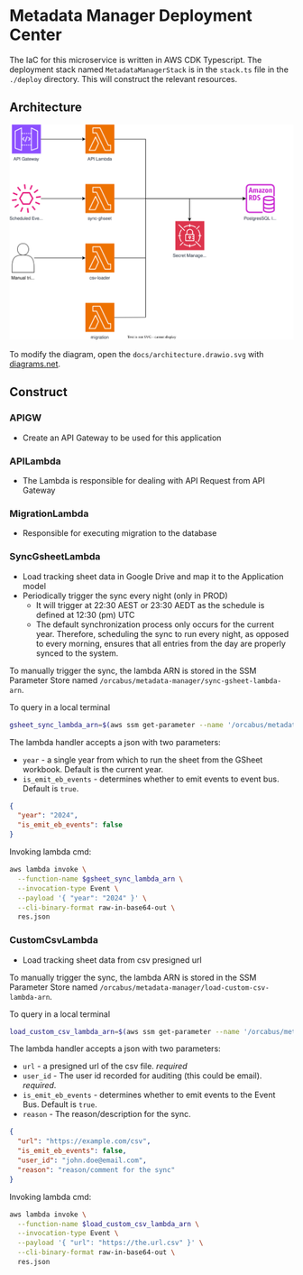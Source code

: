 # Metadata Manager Deployment Center

The IaC for this microservice is written in AWS CDK Typescript. The deployment stack named `MetadataManagerStack` is in the
`stack.ts` file in the `./deploy` directory. This will construct the relevant resources.

## Architecture

![arch](../docs/architecture.drawio.svg)

To modify the diagram, open the `docs/architecture.drawio.svg` with [diagrams.net](https://app.diagrams.net/?src=about).

## Construct

### APIGW

- Create an API Gateway to be used for this application

### APILambda

- The Lambda is responsible for dealing with API Request from API Gateway

### MigrationLambda

- Responsible for executing migration to the database

### SyncGsheetLambda

- Load tracking sheet data in Google Drive and map it to the Application model
- Periodically trigger the sync every night (only in PROD)
  - It will trigger at 22:30 AEST or 23:30 AEDT as the schedule is defined at 12:30 (pm) UTC
  - The default synchronization process only occurs for the current year. Therefore, scheduling the sync to run every
    night, as opposed to every morning, ensures that all entries from the day are properly synced to the system.

To manually trigger the sync, the lambda ARN is stored in the SSM Parameter Store named
`/orcabus/metadata-manager/sync-gsheet-lambda-arn`.

To query in a local terminal

```sh
gsheet_sync_lambda_arn=$(aws ssm get-parameter --name '/orcabus/metadata-manager/sync-gsheet-lambda-arn' --with-decryption | jq -r .Parameter.Value)
```

The lambda handler accepts a json with two parameters: 
- `year` - a single year from which to run the sheet from the GSheet workbook. Default is the current year.
- `is_emit_eb_events` - determines whether to emit events to event bus. Default is `true`.

```json
{
  "year": "2024",
  "is_emit_eb_events": false
}
```

Invoking lambda cmd:

```sh
aws lambda invoke \
  --function-name $gsheet_sync_lambda_arn \
  --invocation-type Event \
  --payload '{ "year": "2024" }' \
  --cli-binary-format raw-in-base64-out \
  res.json
```

### CustomCsvLambda

- Load tracking sheet data from csv presigned url

To manually trigger the sync, the lambda ARN is stored in the SSM Parameter Store named
`/orcabus/metadata-manager/load-custom-csv-lambda-arn`.

To query in a local terminal

```sh
load_custom_csv_lambda_arn=$(aws ssm get-parameter --name '/orcabus/metadata-manager/load-custom-csv-lambda-arn' --with-decryption | jq -r .Parameter.Value)
```

The lambda handler accepts a json with two parameters: 
- `url` - a presigned url of the csv file. _required_
- `user_id` - The user id recorded for auditing (this could be email). _required_.
- `is_emit_eb_events` - determines whether to emit events to the Event Bus. Default is `true`.
- `reason` - The reason/description for the sync.


```json
{
  "url": "https://example.com/csv",
  "is_emit_eb_events": false,
  "user_id": "john.doe@email.com",
  "reason": "reason/comment for the sync"
}
```

Invoking lambda cmd:

```sh
aws lambda invoke \
  --function-name $load_custom_csv_lambda_arn \
  --invocation-type Event \
  --payload '{ "url": "https://the.url.csv" }' \
  --cli-binary-format raw-in-base64-out \
  res.json
```
